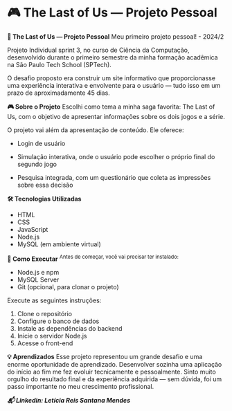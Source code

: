 # 🎮 The Last of Us — Projeto Pessoal


**🌿 The Last of Us — Projeto Pessoal**
Meu primeiro projeto pessoal! - 2024/2

Projeto Individual sprint 3, no curso de Ciência da Computação, desenvolvido durante o primeiro semestre da minha formação acadêmica na São Paulo Tech School (SPTech).

O desafio proposto era construir um site informativo que proporcionasse uma experiência interativa e envolvente para o usuário — tudo isso em um prazo de aproximadamente 45 dias.

**🎮 Sobre o Projeto**
Escolhi como tema a minha saga favorita: The Last of Us, com o objetivo de apresentar informações sobre os dois jogos e a série.

O projeto vai além da apresentação de conteúdo. Ele oferece:

- Login de usuário

- Simulação interativa, onde o usuário pode escolher o próprio final do segundo jogo

- Pesquisa integrada, com um questionário que coleta as impressões sobre essa decisão

**🛠 Tecnologias Utilizadas**
- HTML
- CSS
- JavaScript
- Node.js
- MySQL (em ambiente virtual)

**🚀 Como Executar**
<sup> Antes de começar, você vai precisar ter instalado:

- Node.js e npm
- MySQL Server
- Git (opcional, para clonar o projeto) </sup>

Execute as seguintes instruções:

1. Clone o repositório
2. Configure o banco de dados
3. Instale as dependências do backend
4. Inicie o servidor Node.js
5. Acesse o front-end

**💡 Aprendizados**
Esse projeto representou um grande desafio e uma enorme oportunidade de aprendizado. Desenvolver sozinha uma aplicação do início ao fim me fez evoluir tecnicamente e pessoalmente. Sinto muito orgulho do resultado final e da experiência adquirida — sem dúvida, foi um passo importante no meu crescimento profissional.

***📬 Linkedin: Letícia Reis Santana Mendes***
